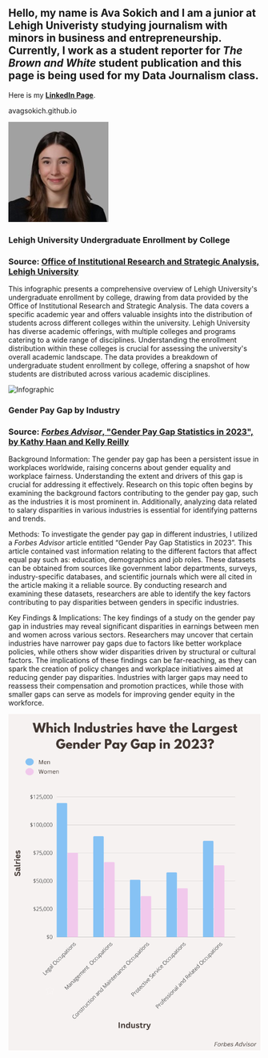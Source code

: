 ## Hello,  my name is Ava Sokich and I am a junior at Lehigh Univeristy studying journalism with minors in business and entrepreneurship. Currently, I work as a student reporter for _The Brown and White_ student publication and this page is being used for my Data Journalism class. 

Here is my **[LinkedIn Page](https://www.linkedin.com/in/ava-sokich-b672a2261/)**.

avagsokich.github.io

![avasokichheadshot](https://github.com/avagsokich/avagsokich.github.io/blob/main/IMG_0467.jpg?raw=true)


### Lehigh University Undergraduate Enrollment by College

### Source: **[Office of Institutional Research and Strategic Analysis, Lehigh University](https://data.lehigh.edu/sites/oirsa.lehigh.edu/files/LUprofile_2019.pdf)**

This infographic presents a comprehensive overview of Lehigh University's undergraduate enrollment by college, drawing from data provided by the Office of Institutional Research and Strategic Analysis. The data covers a specific academic year and offers valuable insights into the distribution of students across different colleges within the university. Lehigh University has diverse academic offerings, with multiple colleges and programs catering to a wide range of disciplines. Understanding the enrollment distribution within these colleges is crucial for assessing the university's overall academic landscape. The data provides a breakdown of undergraduate student enrollment by college, offering a snapshot of how students are distributed across various academic disciplines.

![Infographic](https://github.com/avagsokich/avagsokich.github.io/blob/main/Lehigh%20University’s%20Undergraduate%20Enrollment%20by%20College.png?raw=true)


### Gender Pay Gap by Industry

### Source: **[_Forbes Advisor_, "Gender Pay Gap Statistics in 2023", by Kathy Haan and Kelly Reilly](https://www.forbes.com/advisor/business/gender-pay-gap-statistics/#:~:text=According%20to%20our%20study%2C%20real,women%20in%20the%20same%20role.)**

Background Information:
The gender pay gap has been a persistent issue in workplaces worldwide, raising concerns about gender equality and workplace fairness. Understanding the extent and drivers of this gap is crucial for addressing it effectively. Research on this topic often begins by examining the background factors contributing to the gender pay gap, such as the industries it is most prominent in. Additionally, analyzing data related to salary disparities in various industries is essential for identifying patterns and trends.

Methods:
To investigate the gender pay gap in different industries, I utilized a _Forbes Advisor_ article entitled “Gender Pay Gap Statistics in 2023”. This article contained vast information relating to the different factors that affect equal pay such as: education, demographics and job roles. These datasets can be obtained from sources like government labor departments, surveys, industry-specific databases, and scientific journals which were all cited in the article making it a reliable source. By conducting research and examining these datasets, researchers are able to identify the key factors contributing to pay disparities between genders in specific industries.

Key Findings & Implications:
The key findings of a study on the gender pay gap in industries may reveal significant disparities in earnings between men and women across various sectors. Researchers may uncover that certain industries have narrower pay gaps due to factors like better workplace policies, while others show wider disparities driven by structural or cultural factors. The implications of these findings can be far-reaching, as they can spark the creation of policy changes and workplace initiatives aimed at reducing gender pay disparities. Industries with larger gaps may need to reassess their compensation and promotion practices, while those with smaller gaps can serve as models for improving gender equity in the workforce.

![infographic](https://github.com/avagsokich/avagsokich.github.io/blob/main/Which%20Industries%20have%20the%20Largest%20Gender%20Pay%20Gap%20in%202023.png?raw=true)



